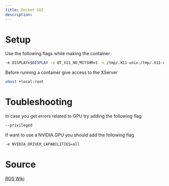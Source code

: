 ```yaml
---
title: Docker GUI
description:
---
```


# Setup
Use the following flags while making the container
```bash
-e DISPLAY=$DISPLAY -e QT_X11_NO_MITSHM=1 -v /tmp/.X11-unix:/tmp/.X11-unix
```

Before running a container give access to the XServer
```bash
xhost +local:root
```

# Toubleshooting
In case you get errors related to GPU try adding the following flag
```bash
--privileged
```

If want to use a NVIDIA GPU you should add the following flag
```bash
-e NVIDIA_DRIVER_CAPABILITIES=all
```

# Source
[ROS Wiki](http://wiki.ros.org/docker/Tutorials/GUI)